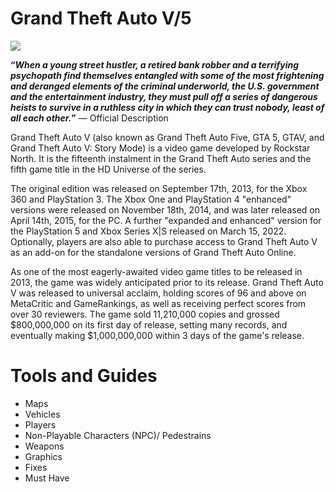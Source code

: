 # Grand Theft Auto V/5 

![](https://static.wikia.nocookie.net/gtawiki/images/7/76/CoverArt-GTAV.png/revision/latest/scale-to-width-down/350?cb=20220111185712)

**“***When a young street hustler, a retired bank robber and a terrifying psychopath find themselves entangled with some of the most frightening and deranged elements of the criminal underworld, the U.S. government and the entertainment industry, they must pull off a series of dangerous heists to survive in a ruthless city in which they can trust nobody, least of all each other.***”** — Official Description

Grand Theft Auto V (also known as Grand Theft Auto Five, GTA 5, GTAV, and Grand Theft Auto V: Story Mode) is a video game developed by Rockstar North. It is the fifteenth instalment in the Grand Theft Auto series and the fifth game title in the HD Universe of the series.

The original edition was released on September 17th, 2013, for the Xbox 360 and PlayStation 3. The Xbox One and PlayStation 4 "enhanced" versions were released on November 18th, 2014, and was later released on April 14th, 2015, for the PC. A further "expanded and enhanced" version for the PlayStation 5 and Xbox Series X|S released on March 15, 2022. Optionally, players are also able to purchase access to Grand Theft Auto V as an add-on for the standalone versions of Grand Theft Auto Online.

As one of the most eagerly-awaited video game titles to be released in 2013, the game was widely anticipated prior to its release. Grand Theft Auto V was released to universal acclaim, holding scores of 96 and above on MetaCritic and GameRankings, as well as receiving perfect scores from over 30 reviewers. The game sold 11,210,000 copies and grossed $800,000,000 on its first day of release, setting many records, and eventually making $1,000,000,000 within 3 days of the game's release.

# Tools and Guides
- Maps
- Vehicles
- Players
- Non-Playable Characters (NPC)/ Pedestrains
- Weapons
- Graphics
- Fixes
- Must Have
